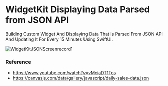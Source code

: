 # WidgetKit Displaying Data Parsed from JSON API

Building Custom Widget And Displaying Data That Is Parsed From JSON API And Updating It For Every 15 Minutes Using SwiftUI.

![WidgetKitJSONScreenrecord1](https://user-images.githubusercontent.com/3436468/101452125-3300bb00-3968-11eb-9836-c69eb170a799.gif)

### Reference

- https://www.youtube.com/watch?v=vMciaDT1Tos
- https://canvasjs.com/data/gallery/javascript/daily-sales-data.json
